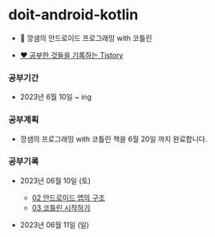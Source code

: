 # doit-android-kotlin
 - 🌈 깡샘의 안드로이드 프로그래밍 with 코틀린

 - [❤️ 공부한 것들을 기록하는 Tistory](https://dreaminsweetpotato.tistory.com)

### 공부기간
 * 2023년 6월 10일 ~ ing

### 공부계획
 * 깡샘의 프로그래밍 with 코틀린 책을 6월 20일 까지 완료합니다.


### 공부기록 
 * 2023년 06월 10일 (토) 
    * [02 안드로이드 앱의 구조](https://dreaminsweetpotato.tistory.com/28)
    * [03 코틀린 시작하기](https://dreaminsweetpotato.tistory.com/29)

 * 2023년 06월 11일 (일)
